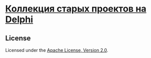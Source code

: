 # [Коллекция старых проектов на Delphi](http://diev.github.io/Delphi-Projects/)
                                                                               
## License

Licensed under the [Apache License, Version 2.0](LICENSE).
